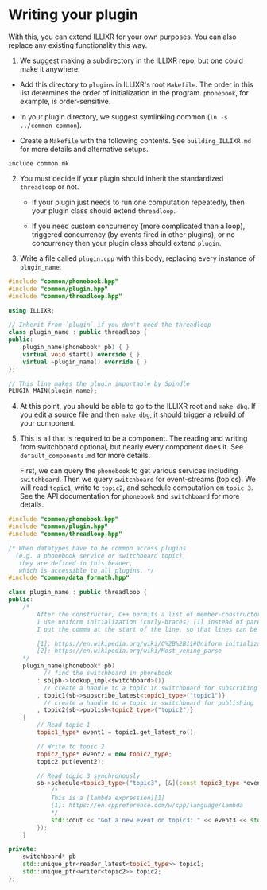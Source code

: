 # Writing your plugin

With this, you can extend ILLIXR for your own purposes. You can also replace any existing
functionality this way.

1. We suggest making a subdirectory in the ILLIXR repo, but one could make it anywhere.

  - Add this directory to `plugins` in ILLIXR's root `Makefile`. The order in this list determines
   the order of initialization in the program. `phonebook`, for example, is order-sensitive.

  - In your plugin directory, we suggest symlinking common (`ln -s ../common common`).

  - Create a `Makefile` with the following contents. See `building_ILLIXR.md` for more details and alternative setups.

```make
include common.mk
```

2. You must decide if your plugin should inherit the standardized `threadloop` or
   not.

    - If your plugin just needs to run one computation repeatedly, then your plugin class should
      extend `threadloop`.

    - If you need custom concurrency (more complicated than a loop), triggered concurrency (by
      events fired in other plugins), or no concurrency then your plugin class should extend
      `plugin`.

3. Write a file called `plugin.cpp` with this body, replacing every instance of `plugin_name`:

```C++
#include "common/phonebook.hpp"
#include "common/plugin.hpp"
#include "common/threadloop.hpp"

using ILLIXR;

// Inherit from `plugin` if you don't need the threadloop
class plugin_name : public threadloop {
public:
    plugin_name(phonebook* pb) { }
    virtual void start() override { }
    virtual ~plugin_name() override { }
};

// This line makes the plugin importable by Spindle
PLUGIN_MAIN(plugin_name);
```


4. At this point, you should be able to go to the ILLIXR root and `make dbg`. If you edit a source
   file and then `make dbg`, it should trigger a rebuild of your component.

5. This is all that is required to be a component. The reading and writing from switchboard
   optional, but nearly every component does it. See `default_components.md` for more details.

   First, we can query the `phonebook` to get various services including `switchboard`. Then we
   query `switchboard` for event-streams (topics). We will read `topic1`, write to `topic2`, and
   schedule computation on `topic 3`. See the API documentation for `phonebook` and `switchboard`
   for more details.

```cpp
#include "common/phonebook.hpp"
#include "common/plugin.hpp"
#include "common/threadloop.hpp"

/* When datatypes have to be common across plugins
  (e.g. a phonebook service or switchboard topic),
   they are defined in this header,
   which is accessible to all plugins. */
#include "common/data_formath.hpp"

class plugin_name : public threadloop {
public:
    /*
        After the constructor, C++ permits a list of member-constructors.
        I use uniform initialization (curly-braces) [1] instead of parens to avoid ambiguity [2].
        I put the comma at the start of the line, so that lines can be copied around or deleted freely (except for the first).

        [1]: https://en.wikipedia.org/wiki/C%2B%2B11#Uniform_initialization
        [2]: https://en.wikipedia.org/wiki/Most_vexing_parse
    */
    plugin_name(phonebook* pb)
          // find the switchboard in phonebook
        : sb{pb->lookup_impl<switchboard>()}
          // create a handle to a topic in switchboard for subscribing
        , topic1{sb->subscribe_latest<topic1_type>("topic1")}
          // create a handle to a topic in switchboard for publishing
        , topic2{sb->publish<topic2_type>("topic2")}
    {
        // Read topic 1
        topic1_type* event1 = topic1.get_latest_ro();

        // Write to topic 2
        topic2_type* event2 = new topic2_type;
        topic2.put(event2);

        // Read topic 3 synchronously
        sb->schedule<topic3_type>("topic3", [&](const topic3_type *event3) {
            /*
            This is a [lambda expression][1]
            [1]: https://en.cppreference.com/w/cpp/language/lambda
            */
            std::cout << "Got a new event on topic3: " << event3 << std::endl;
        });
    }

private:
    switchboard* pb
    std::unique_ptr<reader_latest<topic1_type>> topic1;
    std::unique_ptr<writer<topic2>> topic2;
};
```
